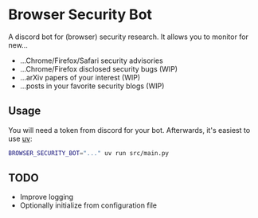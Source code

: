 # Browser Security Bot

A discord bot for (browser) security research. It allows you to monitor for new...
- ...Chrome/Firefox/Safari security advisories
- ...Chrome/Firefox disclosed security bugs (WIP)
- ...arXiv papers of your interest (WIP)
- ...posts in your favorite security blogs (WIP)

## Usage
You will need a token from discord for your bot. Afterwards, it's easiest to use [uv](https://github.com/astral-sh/uv):
```sh
BROWSER_SECURITY_BOT="..." uv run src/main.py
```

## TODO
- Improve logging
- Optionally initialize from configuration file
